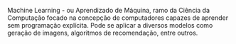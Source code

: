 Machine Learning - ou Aprendizado de Máquina, ramo da Ciência da Computação focado na concepção de computadores capazes de aprender sem programação explícita. Pode se aplicar a diversos modelos como geração de imagens, algoritmos de recomendação, entre outros.
